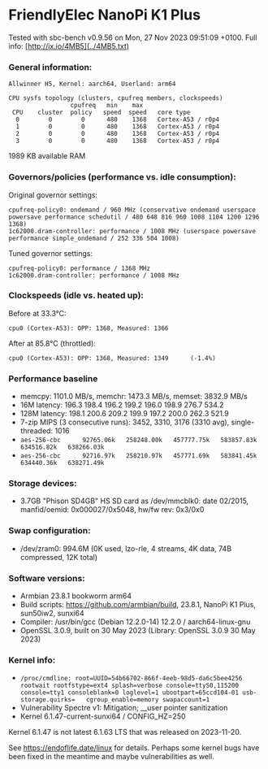 # FriendlyElec NanoPi K1 Plus

Tested with sbc-bench v0.9.56 on Mon, 27 Nov 2023 09:51:09 +0100. Full info: [http://ix.io/4MB5](../4MB5.txt)

### General information:

    Allwinner H5, Kernel: aarch64, Userland: arm64
    
    CPU sysfs topology (clusters, cpufreq members, clockspeeds)
                     cpufreq   min    max
     CPU    cluster  policy   speed  speed   core type
      0        0        0      480    1368   Cortex-A53 / r0p4
      1        0        0      480    1368   Cortex-A53 / r0p4
      2        0        0      480    1368   Cortex-A53 / r0p4
      3        0        0      480    1368   Cortex-A53 / r0p4

1989 KB available RAM

### Governors/policies (performance vs. idle consumption):

Original governor settings:

    cpufreq-policy0: ondemand / 960 MHz (conservative ondemand userspace powersave performance schedutil / 480 648 816 960 1008 1104 1200 1296 1368)
    1c62000.dram-controller: performance / 1008 MHz (userspace powersave performance simple_ondemand / 252 336 504 1008)

Tuned governor settings:

    cpufreq-policy0: performance / 1368 MHz
    1c62000.dram-controller: performance / 1008 MHz

### Clockspeeds (idle vs. heated up):

Before at 33.3°C:

    cpu0 (Cortex-A53): OPP: 1368, Measured: 1366 

After at 85.8°C (throttled):

    cpu0 (Cortex-A53): OPP: 1368, Measured: 1349      (-1.4%)

### Performance baseline

  * memcpy: 1101.0 MB/s, memchr: 1473.3 MB/s, memset: 3832.9 MB/s
  * 16M latency: 196.3 198.4 196.2 199.2 196.0 198.9 276.7 534.2 
  * 128M latency: 198.1 200.6 209.2 199.9 197.2 200.0 262.3 521.9 
  * 7-zip MIPS (3 consecutive runs): 3452, 3310, 3176 (3310 avg), single-threaded: 1016
  * `aes-256-cbc      92765.06k   258248.00k   457777.75k   583857.83k   634516.82k   638266.03k`
  * `aes-256-cbc      92716.97k   258210.97k   457771.69k   583841.45k   634440.36k   638271.49k`

### Storage devices:

  * 3.7GB "Phison SD4GB" HS SD card as /dev/mmcblk0: date 02/2015, manfid/oemid: 0x000027/0x5048, hw/fw rev: 0x3/0x0

### Swap configuration:

  * /dev/zram0: 994.6M (0K used, lzo-rle, 4 streams, 4K data, 74B compressed, 12K total)

### Software versions:

  * Armbian 23.8.1 bookworm arm64
  * Build scripts: https://github.com/armbian/build, 23.8.1, NanoPi K1 Plus, sun50iw2, sunxi64
  * Compiler: /usr/bin/gcc (Debian 12.2.0-14) 12.2.0 / aarch64-linux-gnu
  * OpenSSL 3.0.9, built on 30 May 2023 (Library: OpenSSL 3.0.9 30 May 2023)    

### Kernel info:

  * `/proc/cmdline: root=UUID=54b66702-866f-4eeb-98d5-da6c5bee4256 rootwait rootfstype=ext4 splash=verbose console=ttyS0,115200 console=tty1 consoleblank=0 loglevel=1 ubootpart=65ccd104-01 usb-storage.quirks=   cgroup_enable=memory swapaccount=1`
  * Vulnerability Spectre v1:           Mitigation; __user pointer sanitization
  * Kernel 6.1.47-current-sunxi64 / CONFIG_HZ=250

Kernel 6.1.47 is not latest 6.1.63 LTS that was released on 2023-11-20.

See https://endoflife.date/linux for details. Perhaps some kernel bugs have
been fixed in the meantime and maybe vulnerabilities as well.